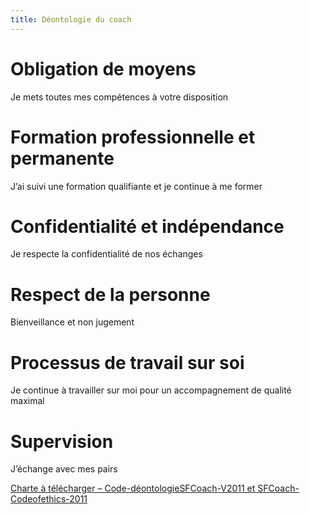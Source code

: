 ```yaml
---
title: Déontologie du coach
---
```


# Obligation de moyens

Je mets toutes mes compétences à votre disposition

# Formation professionnelle et permanente

J’ai suivi une formation qualifiante et je continue à me former

# Confidentialité et indépendance

Je respecte la confidentialité de nos échanges

# Respect de la personne

Bienveillance et non jugement

# Processus de travail sur soi

Je continue à travailler sur moi pour un accompagnement de qualité maximal

# Supervision

J’échange avec mes pairs


[Charte à télécharger – Code-déontologieSFCoach-V2011 et SFCoach-Codeofethics-2011](https://www.emccfrance.org/wp-content/uploads/20170418_FR_WEB_livret.pdf)
